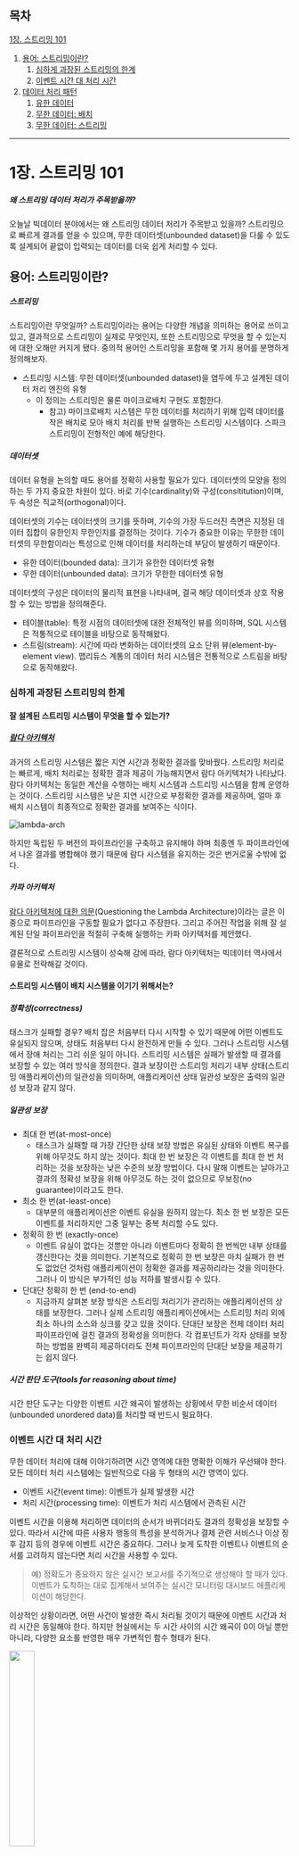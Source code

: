 ## 목차
[1장. 스트리밍 101](https://github.com/Hyunhoo-Kwon/streaming-system-study/blob/main/part1/1.%20Streaming%20101.md#1%EC%9E%A5-%EC%8A%A4%ED%8A%B8%EB%A6%AC%EB%B0%8D-101)
1. [용어: 스트리밍이란?](https://github.com/Hyunhoo-Kwon/streaming-system-study/blob/main/part1/1.%20Streaming%20101.md#%EC%9A%A9%EC%96%B4-%EC%8A%A4%ED%8A%B8%EB%A6%AC%EB%B0%8D%EC%9D%B4%EB%9E%80)
    1. [심하게 과장된 스트리밍의 한계](https://github.com/Hyunhoo-Kwon/streaming-system-study/blob/main/part1/1.%20Streaming%20101.md#%EC%8B%AC%ED%95%98%EA%B2%8C-%EA%B3%BC%EC%9E%A5%EB%90%9C-%EC%8A%A4%ED%8A%B8%EB%A6%AC%EB%B0%8D%EC%9D%98-%ED%95%9C%EA%B3%84)
    2. [이벤트 시간 대 처리 시간](https://github.com/Hyunhoo-Kwon/streaming-system-study/blob/main/part1/1.%20Streaming%20101.md#%EC%9D%B4%EB%B2%A4%ED%8A%B8-%EC%8B%9C%EA%B0%84-%EB%8C%80-%EC%B2%98%EB%A6%AC-%EC%8B%9C%EA%B0%84)
2. [데이터 처리 패턴](https://github.com/Hyunhoo-Kwon/streaming-system-study/blob/main/part1/1.%20Streaming%20101.md#%EB%8D%B0%EC%9D%B4%ED%84%B0-%EC%B2%98%EB%A6%AC-%ED%8C%A8%ED%84%B4)
    1. [유한 데이터](https://github.com/Hyunhoo-Kwon/streaming-system-study/blob/main/part1/1.%20Streaming%20101.md#%EC%9C%A0%ED%95%9C-%EB%8D%B0%EC%9D%B4%ED%84%B0)
    2. [무한 데이터: 배치](https://github.com/Hyunhoo-Kwon/streaming-system-study/blob/main/part1/1.%20Streaming%20101.md#%EB%AC%B4%ED%95%9C-%EB%8D%B0%EC%9D%B4%ED%84%B0-%EB%B0%B0%EC%B9%98)
    3. [무한 데이터: 스트리밍](https://github.com/Hyunhoo-Kwon/streaming-system-study/blob/main/part1/1.%20Streaming%20101.md#%EB%AC%B4%ED%95%9C-%EB%8D%B0%EC%9D%B4%ED%84%B0-%EC%8A%A4%ED%8A%B8%EB%A6%AC%EB%B0%8D)
---

# 1장. 스트리밍 101
##### 왜 스트리밍 데이터 처리가 주목받을까?
오늘날 빅데이터 분야에서는 왜 스트리밍 데이터 처리가 주목받고 있을까? 스트리밍으로 빠르게 결과를 얻을 수 있으며, 무한 데이터셋(unbounded dataset)을 다룰 수 있도록 설계되어 끝없이 입력되는 데이터를 더욱 쉽게 처리할 수 있다.

## 용어: 스트리밍이란?
##### 스트리밍
스트리밍이란 무엇일까? 스트리밍이라는 용어는 다양한 개념을 의미하는 용어로 쓰이고 있고, 결과적으로 스트리밍이 실제로 무엇인지, 또한 스트리밍으로 무엇을 할 수 있는지에 대한 오해만 커지게 됐다. 중의적 용어인 스트리밍을 포함해 몇 가지 용어를 분명하게 정의해보자.
- 스트리밍 시스템: 무한 데이터셋(unbounded dataset)을 염두에 두고 설계된 데이터 처리 엔진의 유형
    - 이 정의는 스트리밍은 물론 마이크로배치 구현도 포함한다.
        - 참고) 마이크로배치 시스템은 무한 데이터를 처리하기 위해 입력 데이터를 작은 배치로 모아 배치 처리를 반복 실행하는 스트리밍 시스템이다. 스파크 스트리밍이 전형적인 예에 해당한다.

##### 데이터셋
데이터 유형을 논의할 때도 용어를 정확히 사용할 필요가 있다. 데이터셋의 모양을 정의하는 두 가지 중요한 차원이 있다. 바로 기수(cardinality)와 구성(consititution)이며, 두 속성은 직교적(orthogonal)이다.

데이터셋의 기수는 데이터셋의 크기를 뜻하며, 기수의 가장 두드러진 측면은 지정된 데이터 집합이 유한인지 무한인지를 결정하는 것이다. 기수가 중요한 이유는 무한한 데이터셋의 무한함이라는 특성으로 인해 데이터를 처리하는데 부담이 발생하기 때문이다.
- 유한 데이터(bounded data): 크기가 유한한 데이터셋 유형
- 무한 데이터(unbounded data): 크기가 무한한 데이터셋 유형

데이터셋의 구성은 데이터의 물리적 표현을 나타내며, 결국 해당 데이터셋과 상호 작용할 수 있는 방법을 정의해준다.
- 테이블(table): 특정 시점의 데이터셋에 대한 전체적인 뷰를 의미하며, SQL 시스템은 적통적으로 테이블을 바탕으로 동작해왔다.
- 스트림(stream): 시간에 따라 변화하는 데이터셋의 요소 단위 뷰(element-by-element view). 맵리듀스 계통의 데이터 처리 시스템은 전통적으로 스트림을 바탕으로 동작해왔다.

### 심하게 과장된 스트리밍의 한계
#### 잘 설계된 스트리밍 시스템이 무엇을 할 수 있는가?
##### [람다 아키텍처](https://www.oreilly.com/library/view/stream-processing-with/9781491974285/ch01.html#fig-lambda-arch)
과거의 스트리밍 시스템은 짧은 지연 시간과 정확한 결과를 맞바꿨다. 스트리밍 처리로는 빠르게, 배치 처리로는 정확한 결과 제공이 가능해지면서 람다 아키텍처가 나타났다. 람다 아키텍처는 동일한 계산을 수행하는 배치 시스템과 스트리밍 시스템을 함께 운영하는 것이다. 스트리밍 시스템은 낮은 지연 시간으로 부정확한 결과를 제공하며, 얼마 후 배치 시스템이 최종적으로 정확한 결과를 보여주는 식이다.

![lambda-arch](https://www.oreilly.com/library/view/stream-processing-with/9781491974285/assets/spaf_0107.png)

하지만 독립된 두 버전의 파이프라인을 구축하고 유지해야 하며 최종엔 두 파이프라인에서 나온 결과를 병합해야 했기 때문에 람다 시스템을 유지하는 것은 번거로울 수밖에 없다.

##### 카파 아키텍처
[람다 아키텍처에 대한 의문](https://www.oreilly.com/radar/questioning-the-lambda-architecture/)(Questioning the Lambda Architecture)이라는 글은 이중으로 파이프라인을 구동할 필요가 없다고 주장한다. 그리고 주어진 작업을 위해 잘 설계된 단일 파이프라인을 적절히 구축해 실행하는 카파 아키텍처를 제안했다.

결론적으로 스트리밍 시스템이 성숙해 감에 따라, 람다 아키텍처는 빅데이터 역사에서 유물로 전락해갈 것이다.

#### 스트리밍 시스템이 배치 시스템을 이기기 위해서는?
##### 정확성(correctness)
태스크가 실패할 경우? 배치 잡은 처음부터 다시 시작할 수 있기 때문에 어떤 이벤트도 유실되지 않으며, 상태도 처음부터 다시 완전하게 만들 수 있다. 그러나 스트리밍 시스템에서 장애 처리는 그리 쉬운 일이 아니다. 스트리밍 시스템은 실패가 발생할 때 결과를 보장할 수 있는 여러 방식을 정의한다. 결과 보장이란 스트리밍 처리기 내부 상태(스트리밍 애플리케이션)의 일관성을 의미하며, 애플리케이션 상태 일관성 보장은 출력의 일관성 보장과 같지 않다.

##### 일관성 보장
- 최대 한 번(at-most-once)
    - 태스크가 실패할 때 가장 간단한 상태 보장 방법은 유실된 상태와 이벤트 복구를 위해 아무것도 하지 않는 것이다. 최대 한 번 보장은 각 이벤트를 최대 한 번 처리하는 것을 보장하는 낮은 수준의 보장 방법이다. 다시 말해 이벤트는 날아가고 결과의 정확성 보장을 위해 아무것도 하는 것이 없으므로 무보장(no guarantee)이라고도 한다.
- 최소 한 번(at-least-once)
    - 대부분의 애플리케이션은 이벤트 유실을 원하지 않는다. 최소 한 번 보장은 모든 이벤트를 처리하지만 그중 일부는 중복 처리할 수도 있다.
- 정확히 한 번 (exactly-once)
    - 이벤트 유실이 없다는 것뿐만 아니라 이벤트마다 정확히 한 번씩만 내부 상태를 갱신한다는 것을 의미한다. 기본적으로 정확히 한 번 보장은 마치 실패가 한 번도 없었던 것처럼 애플리케이션이 정확한 결과를 제공하리라는 것을 의미한다. 그러나 이 방식은 부가적인 성능 저하를 발생시킬 수 있다.
- 단대단 정확히 한 번 (end-to-end)
    - 지금까지 살펴본 보장 방식은 스트리밍 처리기가 관리하는 애플리케이션의 상태를 보장한다. 그러나 실제 스트리밍 애플리케이션에서는 스트리밍 처리 외에 최소 하나의 소스와 싱크를 갖고 있을 것이다. 단대단 보장은 전체 데이터 처리 파이프라인에 걸친 결과의 정확성을 의미한다. 각 컴포넌트가 각자 상태를 보장하는 방법을 완벽히 제공하더라도 전체 파이프라인의 단대단 보장을 제공하기는 쉽지 않다.

##### 시간 판단 도구(tools for reasoning about time)
시간 판단 도구는 다양한 이벤트 시간 왜곡이 발생하는 상황에서 무한 비순서 데이터(unbounded unordered data)를 처리할 때 반드시 필요하다.

### 이벤트 시간 대 처리 시간
무한 데이터 처리에 대해 이야기하려면 시간 영역에 대한 명확한 이해가 우선돼야 한다. 모든 데이터 처리 시스템에는 일반적으로 다음 두 형태의 시간 영역이 있다.
- 이벤트 시간(event time): 이벤트가 실제 발생한 시간
- 처리 시간(processing time): 이벤트가 처리 시스템에서 관측된 시간

이벤트 시간을 이용해 처리하면 데이터의 순서가 바뀌더라도 결과의 정확성을 보장할 수 있다. 따라서 시간에 따른 사용자 행동의 특성을 분석하거나 결제 관련 서비스나 이상 징후 감지 등의 경우에 이벤트 시간은 중요하다. 그러나 늦게 도착한 이벤트나 이벤트의 순서를 고려하지 않는다면 처리 시간을 사용할 수 있다.
> 예) 정확도가 중요하지 않은 실시간 보고서를 주기적으로 생성해야 할 때가 있다. 이벤트가 도착하는 대로 집계해서 보여주는 실시간 모니터링 대시보드 애플리케이션이 해당한다.

이상적인 상황이라면, 어떤 사건이 발생한 즉시 처리될 것이기 때문에 이벤트 시간과 처리 시간은 동일해야 한다. 하지만 현실에서는 두 시간 사이의 시간 왜곡이 0이 아닐 뿐만 아니라, 다양한 요소를 반영한 매우 가변적인 함수 형태가 된다.

<img src = "http://streamingbook.net/static/images/figures/stsy_0101.png" width="30%" height="30%">

무한 데이터셋의 무한함이라는 특성을 다루기 위해 인입되는 데이터를 윈도우(window)라는 단위로 잘라 다룰 수 있는 개념을 제공한다.
- 윈도우: 시간 경계를 기준으로 데이터셋을 유한한 크기의 조각으로 자르는 것

정확성과 이벤트 시간이 중요한 경우라면, 처리 시간으로 윈도우를 나누면 안 되며, 이벤트 시간으로 윈도우를 나눠야 한다. 지금까지 살펴본 이벤트 시간 윈도우에서 중요한 점 하나를 간과했다. 언제 이벤트 시간 윈도우의 완결 시점을 결정할 수 있을까? 다시 말해 어떤 시점 전에 발생한 모든 이벤트가 도착한 것을 확신하기까지 얼마나 많은 시간을 기다려야 할까? 현실적으로 명확히 결정하는 것은 불가능하다. (2장 워터마크에서 더 살펴보자)

## 데이터 처리 패턴
##### 일반적인 데이터 처리 패턴은?
배치와 스트리밍 두 형태의 엔진에서 유한/무한 두 처리 유형을 살펴보자 (마이크로배치 방식은 스트리밍으로 묶어서 다룬다).

### 유한 데이터
유한 데이터 처리는 간단한 개념이라 모든 이에게 친숙하다. 왼쪽 그림은 엔트로피(entropy)로 가득 한 시작 지점을 보여준다. 이 데이터셋을 맵리듀스 같은 데이터 처리 엔진을 통해 처리하고, 오른쪽 그림은 그 결과로 얻은 더 큰 가치를 지닌 새로운 구조화된 데이터셋을 보여준다.

<img src = "http://streamingbook.net/static/images/figures/stsy_0102.png" width="50%" height="50%">

### 무한 데이터: 배치
배치 시스템으로 무한 데이터셋을 처리하기 위해서는 무한 데이터를 배치 처리에 적합한 유한 데이터셋의 집합으로 분할하는 것이 중요하다.

##### 고정 윈도우
배치 엔진을 반복 실행해 무한 데이터셋을 처리하는 가장 일반적인 방법은 그림처럼 입력 데이터를 고정된 크기의 윈도우(fixed window, tumbling window)로 나눈 후 각 윈도우를 분리된 유한 데이터 소스인 것처럼 처리하는 것이다. 그러나 여전히 해결해야 하는 데이터 입력이 완결됐음을 알리는 완결성(completeness)의 문제가 남아 있다. 결국 모든 이벤트 수집을 확인할 때까지 처리를 지연하거나, 데이터가 늦게 도착하면 소속될 윈도우에 대해 전체 배치를 재실행하는 등의 방법으로 이런 문제의 영향을 완화한다.

<img src = "http://streamingbook.net/static/images/figures/stsy_0103.png" width="50%" height="50%">

##### 세션
배치 엔진을 사용해 무한 데이터를 세션(session)처럼 더 정교한 윈도우 전략으로 처리하고자 한다면 접근 방식을 더욱 상세하게 나눌 수 있다. 세션은 보통 세션의 활동 기간(activity)으로 정의되며, 일정 크기의 세션의 비활동 간격(inactivity gap)이 따라오면 끝나는 것으로 볼 수 있다. 일반적인 배치 엔진을 사용해 세션을 계산하면 그림처럼 여러 배치로 나뉘어진 세션이 나타날 수 있다. 이전 배치에 나온 세션을 묶어주기 위한 로직이 필요하지만 이는 복잡도가 증가한다. 따라서 고전적인 배치 엔진을 사용해 세션을 계산하는 것은 바람직하지 않다.

<img src = "http://streamingbook.net/static/images/figures/stsy_0104.png" width="50%" height="50%">

### 무한 데이터: 스트리밍
스트리밍 시스템은 무한 데이터 처리를 위해 제작됐다. 스트리밍 시스템이 다루는 데이터는 다음과 같은 특성을 갖는다.
- 무한 데이터
- 정렬되지 않은 데이터 소스: 이벤트 시간 기준으로 데이터의 순서가 뒤섞여 있어 이벤트 시간을 기준으로 처리하려면 파이프라인에서 시간 기반의 셔플을 수행해야 하는 데이터
- 이벤트 시간 왜곡: 다양한 형태의 이벤트 타임 왜곡이 발생해 상수 시간 범위 안에 주어진 이벤트 시간의 대부분의 데이터를 봤다고 확신할 수 없는 데이터

이와 같은 특성의 데이터를 다룰 때 취할 수 있는 몇 가지 접근법이 있다. 우리는 보통 이를 시간 무시(time-agnostic), 근사(approximation), 처리 시간 윈도우(processing time window), 이벤트 시간 윈도우(event time window)의 네 가지로 분류한다.

##### 시간 무시(time-agnostic)
시간 무시 처리는 시간이 본질적으로 무관한 경우, 즉 데이터 처리의 모든 결정을 데이터만 보면서 할 수 있을 때 사용한다. 이 경우 모든 결정은 데이터가 도착하면서 이뤄지기 때문에, 스트리밍 엔진은 기본적인 데이터 전달 목적으로만 사용된다.

시간 무시 처리의 구체적인 예
- 필터링(filtering): 시간 무시 처리의 가장 기본적인 형태는 필터링이다. 웹 트래픽 로그를 처리하면서 특정 도메인을 제외한 모든 트래픽을 필터링한다고 가정해보자. 이런 식의 작업은 항상 데이터의 단일 요소(예에서는 도메인)에만 의존하기 때문에 무한하고 정렬되지 않은 데이터 소스의 특징과 이벤트 시간 왜곡에 무관해진다.
    - <img src = "http://streamingbook.net/static/images/figures/stsy_0105.png" width="50%" height="50%">
- 내부 조인(inner join): 시간 무시 처리의 다른 예는 내부 조인으로, 2개의 무한 데이터 소스를 조인할 때 조인의 결과만 중요하다면 시간적인 요소를 고려할 필요가 없다. 한 소스로부터 값을 확인하고 이를 조인을 위해 버퍼링 해두며, 다른 소스로부터 두 번째 값이 도착한 후 조인 결과를 생성한다.
    - <img src = "http://streamingbook.net/static/images/figures/stsy_0106.png" width="50%" height="50%">
    - 참고) 처리 방법을 내부 조인에서 외부 조인으로 전환하면 데이터의 완결성 문제가 발생한다. 조인의 한 쪽을 본 후에, 다른 쪽이 도착할지 안 할지를 예측할 수 가없다. 결국 데이터의 완결을 결정 내리기 위한 타임아웃을 도입해야 하고, 이는 곧 시간적인 개념을 포함한다는 의미가 된다. 외부 조인은 [2장](https://github.com/Hyunhoo-Kwon/streaming-system-study/blob/main/part1/2.%20The%20What%2C%20Where%2C%20When%2C%20and%20How%20of%20Data%20Processing.md#%EC%98%88-2-6-%EC%8A%A4%ED%8A%B8%EB%A6%AC%EB%B0%8D-%EC%99%84%EA%B2%B0-%ED%8A%B8%EB%A6%AC%EA%B1%B0---%EC%9B%8C%ED%84%B0%EB%A7%88%ED%81%AC-%EC%99%84%EA%B2%B0%EC%84%B1-%ED%8A%B8%EB%A6%AC%EA%B1%B0)에서 살펴본다.

##### 근사 알고리즘(approximation algorithm)
[Top-N](https://pkghosh.wordpress.com/2014/09/10/realtime-trending-analysis-with-approximate-algorithms/), [K-means](https://databricks.com/blog/2015/01/28/introducing-streaming-k-means-in-spark-1-2.html) 등 근사 알고리즘은 무한 데이터를 입력으로 받아 얻고자 하는 결과와 비슷한 결과를 생성한다. 근사 알고리즘의 장점은 낮은 오버헤드를 갖고 무한 데이터를 고려해 설계됐다는 것이다. 단점은 알고리즘 종류가 많지 않고 알고리즘 자체가 복잡하며 근사적인 특성으로 인해 정확한 결과가 필요할 때는 유용성이 떨어질 수 있다.

<img src = "http://streamingbook.net/static/images/figures/stsy_0107.png" width="50%" height="50%">

#### 윈도우(window)
윈도우는 유한 또는 무한 데이터 소스를 가져와 처리를 위해 시간 경계를 따라 유한한 크기의 조각으로 자르는 개념이다. 그림은 세 가지 다른 윈도우 사용 형태를 보여준다. 모든 데이터에 같은 시점에 적용되는 정렬 윈도우(aligned window)와 데이터마다 다른 시점에 적용되는 비정렬 윈도우(unaligned window) 사이의 차이를 볼 수 있다.

<img src = "http://streamingbook.net/static/images/figures/stsy_0108.png" width="50%" height="50%">

- 고정 윈도우(fixed window), 일명 텀블링 윈도우(tumbling window)
    - 고정 윈도우는 시간을 고정된 크기의 길이로 자른다. 일반적으로 고정 윈도우로 자르는 과정은 정렬 윈도우의 형태를 갖으며, 경우에 따라서는 윈도우 구성이 완료되는 시점을 고르게 분산시키기 위해 데이터마다 시간이 어긋나도록 윈도우를 적용하여 비정렬 윈도우 형태를 갖는다.
- 슬라이딩 윈도우(sliding window), 일명 호핑 윈도우(hopping window)
    - 슬라이딩 윈도우는 일정한 길이와 일정한 주기로 정의된다. 이때 주기가 길이보다 작으면 윈도우 간에 겹치는 부분이 발생한다. 주기가 길이와 같으면 고정 윈도우가 되며, 주기가 윈도우보다 크다면 시간에 따라 데이터의 일정 부분을 샘플링하는 윈도우가 된다.
- 세션(session)
    - 동적 윈도우(dynamic window)의 한 예로 볼 수 있는 세션은 보통 세션의 비활동 간격으로 구분해 일련의 연속된 이벤트들을 묶어서 윈도우를 구성한다. 세션은 보통 시간적으로 관련돼 있는 이벤트를 묶어서 시간에 따른 사용자의 행동을 분석하기 위해 사용한다. 세션이 흥미로운 이유는, 그 길이가 미리 정해질 수 없기 때문이다. 또한 데이터의 서로 다른 부분에 동일한 윈도우를 적용할 수 없기 때문에 비정렬 윈도우의 형태를 갖는다.

윈도우는 처리 시간과 이벤트 시간 영역에서 모두 사용 가능하므로, 각각을 자세히 살펴보며 차이를 확인하자.

##### 처리 시간 윈도우(processing time window)
처리 시간 윈도우를 구성할 때 시스템은 어느 정도의 처리 시간이 지날 때까지 들어오는 데이터를 버퍼링한다. 처리 시간 윈도우는 파이프라인에 도착하는 순서에 따라 데이터가 윈도우로 수집된다.
> 예를 들어 5분 길이의 고정 윈도우의 경우, 시스템은 5분 동안의 입력 데이터를 버퍼링하며, 그 후 5분 동안 관찰된 모든 데이터를 윈도우로 묶어 다음 처리를 위해 보낸다.

<img src = "http://streamingbook.net/static/images/figures/stsy_0109.png" width="50%" height="50%">

처리 시간 윈도우에는 다음 특성이 있다.
- 시간을 기준으로 데이터를 셔플링할 필요가 없기 때문에 구현이 간단하다.
- 윈도우가 완료되는 시점을 판단하기가 쉽다. 언제 특정 윈도우의 입력이 모두 도착하는지 알기 때문에 윈도우의 완료 시점이 명확하다. 이는 지연된 데이터를 다룰 필요가 없음을 의미한다.
- 데이터 소스가 관측되는 시점을 기준으로 정보를 추론하고자 하는 경우, 처리 시간 윈도우가 적합하다.
    - > 운영 중단을 감지하기 위한 목적으로 초당 요청 개수를 모니터링하는 경우라면 처리 시간 윈도우가 필요한 경우이다.

처리 시간 윈도우가 실제 이벤트가 발생한 순서를 제대로 반영해야 한다면, 데이터가 이벤트 시간 순서대로 들어와야 한다. 그러나 현실에서 이벤트 시간 순서가 보장돼 들어오는 데이터는 드물다. 이벤트 도착 순서를 엄격히 따라 이벤트 시간별로 데이터를 표시하기 위해서는 이벤트 시간 윈도우가 필요하다.

##### 이벤트 시간 윈도우(event time window)
이벤트 시간 윈도우는 이벤트가 실제 발생한 시간을 반영해 유한한 크기의 조각으로 데이터 소스를 관찰하고자 할 때 사용한다. 그림은 무한 데이터 소스를 한 시간 단위의 고정 윈도우로 처리하는 예를 보여준다. 검은색 화살표는 원래 속해야 하는 이벤트 시간 윈도우와 다른 처리 시간 윈도우에 도착한 데이터를 나타낸다. 이벤트 시간에 대한 정확성 제공은 이벤트 시간 윈도우를 사용할 때 좋은 점 중 하나다. 

<img src = "http://streamingbook.net/static/images/figures/stsy_0110.png" width="50%" height="50%">

무한 데이터 소스에 이벤트 시간 윈도우를 적용할 때의 또 다른 장점은, 세션 같은 동적인 크기의 윈도우를 만들 수 있어, 고정 윈도우에 걸쳐 있는 세션을 임의로 분할해야 하는 상황을 피할 수 있다.

<img src = "http://streamingbook.net/static/images/figures/stsy_0111.png" width="50%" height="50%">

이벤트 시간 윈도우는 실제 윈도우 자체의 길이보다 이를 수집해 구성하는 시간이 길어지는 경우가 많기 때문에 다음과 같은 단점을 갖는다.
- 버퍼링(buffering)
    - 윈도우의 수명이 길어짐에 따라 더 많은 데이터를 버퍼링할 필요가 생긴다.
- 완결성(completeness)
    - 주어진 윈도우에 대한 모든 데이터를 언제 다 볼 수 있는지(입력이 완료되었는지) 미리 알 수 없다면 윈도우의 결과가 언제 구체화될지 어떻게 알 수 있을까? 현실적으로 완벽히 알 방법이 없으며 휴리스틱으로 최대한 정확히 추정해야 하며, 워터마크를 사용해 데이터 입력의 완결 여부를 판단한다.

# Reference
- 람다 아키텍처: https://www.oreilly.com/library/view/stream-processing-with/9781491974285/ch01.html#fig-lambda-arch
- 람다 아키텍처에 대한 의문: https://www.oreilly.com/radar/questioning-the-lambda-architecture/
- 일관성 보장: 아파치 플링크로 하는 스트림 데이터 처리 (파비안 휴스케, 바실리키 칼라브리)
